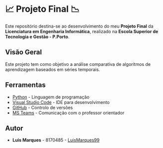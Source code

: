 # :chart_with_upwards_trend: Projeto Final :chart_with_downwards_trend:

Este repositório destina-se ao desenvolvimento do meu **Projeto Final** da **Licenciatura em Engenharia Informática**, realizado na **Escola Superior de Tecnologia e Gestão - P.Porto**.

## Visão Geral

Este projeto tem como objetivo a análise comparativa de algoritmos de aprendizagem baseados em séries temporais.

## Ferramentas

- [Python](https://www.python.org/) - Linguagem de programação
- [Visual Studio Code](https://code.visualstudio.com/) - IDE para desenvolvimento
- [GitHub](https://github.com/) - Controlo de versões
- [MS Teams](https://teams.microsoft.com/) - Comunicação com o professor orientador

## Autor

- **Luis Marques** - 8170485 - [LuisMarques99](https://github.com/LuisMarques99)

